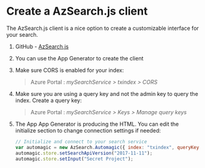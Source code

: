 # Create a AzSearch.js client 
 
 The AzSearch.js client is a nice option to create a customizable interface for your search.

 1) GitHub  - [AzSearch.js](https://github.com/Yahnoosh/AzSearch.js)
 2) You can use the App Generator to create the client
 3) Make sure CORS is enabled for your index:

    >Azure Portal : _mySearchService > txindex > CORS_

4) Make sure you are using a query key and not the admin key to query the index. Create a query key:

    >Azure Portal : _mySearchService > Keys > Manage query keys_

5) The App App Generator is producing the HTML. You can edit the initialize section to change connection settings if needed:

    ```javascript
    // Initialize and connect to your search service
    var automagic = new AzSearch.Automagic({ index: "txindex", queryKey: "myQueryKey", service: "mySearchService" });
    automagic.store.setSearchApiVersion("2017-11-11");
    automagic.store.setInput("Secret Project");